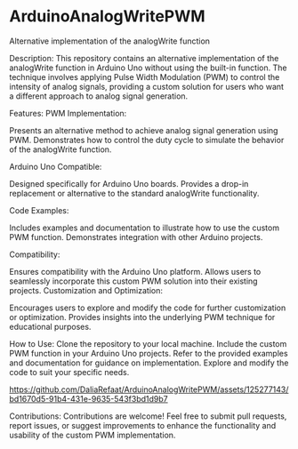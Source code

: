 # ArduinoAnalogWritePWM
Alternative implementation of the analogWrite function

Description:
This repository contains an alternative implementation of the analogWrite function in Arduino Uno without using the built-in function. The technique involves applying Pulse Width Modulation (PWM) to control the intensity of analog signals, providing a custom solution for users who want a different approach to analog signal generation.

Features:
PWM Implementation:

Presents an alternative method to achieve analog signal generation using PWM.
Demonstrates how to control the duty cycle to simulate the behavior of the analogWrite function.

Arduino Uno Compatible:

Designed specifically for Arduino Uno boards.
Provides a drop-in replacement or alternative to the standard analogWrite functionality.

Code Examples:

Includes examples and documentation to illustrate how to use the custom PWM function.
Demonstrates integration with other Arduino projects.

Compatibility:

Ensures compatibility with the Arduino Uno platform.
Allows users to seamlessly incorporate this custom PWM solution into their existing projects.
Customization and Optimization:

Encourages users to explore and modify the code for further customization or optimization.
Provides insights into the underlying PWM technique for educational purposes.

How to Use:
Clone the repository to your local machine.
Include the custom PWM function in your Arduino Uno projects.
Refer to the provided examples and documentation for guidance on implementation.
Explore and modify the code to suit your specific needs.




https://github.com/DaliaRefaat/ArduinoAnalogWritePWM/assets/125277143/bd1670d5-91b4-431e-9635-543f3bd1d9b7


Contributions:
Contributions are welcome! Feel free to submit pull requests, report issues, or suggest improvements to enhance the functionality and usability of the custom PWM implementation.
